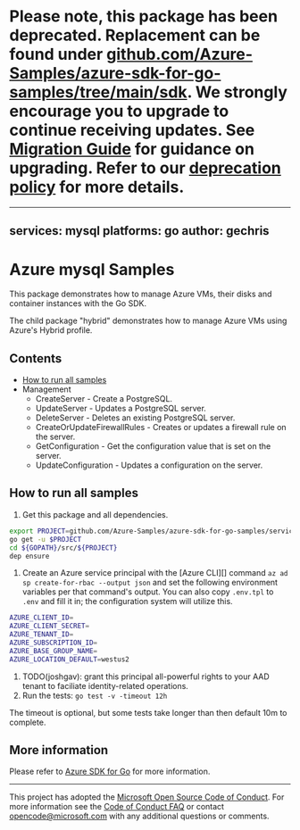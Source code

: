 # Please note, this package has been deprecated. Replacement can be found under [github.com/Azure-Samples/azure-sdk-for-go-samples/tree/main/sdk](https://github.com/Azure-Samples/azure-sdk-for-go-samples/tree/main/sdk/). We strongly encourage you to upgrade to continue receiving updates. See [Migration Guide](https://aka.ms/azsdk/golang/t2/migration) for guidance on upgrading. Refer to our [deprecation policy](https://azure.github.io/azure-sdk/policies_support.html) for more details.

---
services: mysql
platforms: go
author: gechris
---

# Azure mysql Samples

This package demonstrates how to manage Azure VMs, their disks and container
instances with the Go SDK.

The child package "hybrid" demonstrates how to manage Azure VMs using Azure's
Hybrid profile.

## Contents

* [How to run all samples](#run)
* Management
    * CreateServer - Create a PostgreSQL.
    * UpdateServer - Updates a PostgreSQL server.
    * DeleteServer - Deletes an existing PostgreSQL server.
    * CreateOrUpdateFirewallRules - Creates or updates a firewall rule on the server.
    * GetConfiguration - Get the configuration value that is set on the server.
    * UpdateConfiguration - Updates a configuration on the server.

<a id="run"></a>
## How to run all samples

1. Get this package and all dependencies.

  ```bash
  export PROJECT=github.com/Azure-Samples/azure-sdk-for-go-samples/services/mysql
  go get -u $PROJECT
  cd ${GOPATH}/src/${PROJECT}
  dep ensure
  ```
1. Create an Azure service principal with the [Azure CLI][] command `az ad sp
   create-for-rbac --output json` and set the following environment variables
   per that command's output. You can also copy `.env.tpl` to `.env` and fill
   it in; the configuration system will utilize this.

  ```bash
  AZURE_CLIENT_ID=
  AZURE_CLIENT_SECRET=
  AZURE_TENANT_ID=
  AZURE_SUBSCRIPTION_ID=
  AZURE_BASE_GROUP_NAME=
  AZURE_LOCATION_DEFAULT=westus2
  ```

1. TODO(joshgav): grant this principal all-powerful rights to your AAD tenant to faciliate identity-related operations.
1. Run the tests: `go test -v -timeout 12h`

  The timeout is optional, but some tests take longer than then default 10m to complete.

<a id="info"></a>
## More information

Please refer to [Azure SDK for Go](https://github.com/Azure/azure-sdk-for-go)
for more information.

---

This project has adopted the [Microsoft Open Source Code of
Conduct](https://opensource.microsoft.com/codeofconduct/). For more information
see the [Code of Conduct
FAQ](https://opensource.microsoft.com/codeofconduct/faq/) or contact
[opencode@microsoft.com](mailto:opencode@microsoft.com) with any additional
questions or comments.